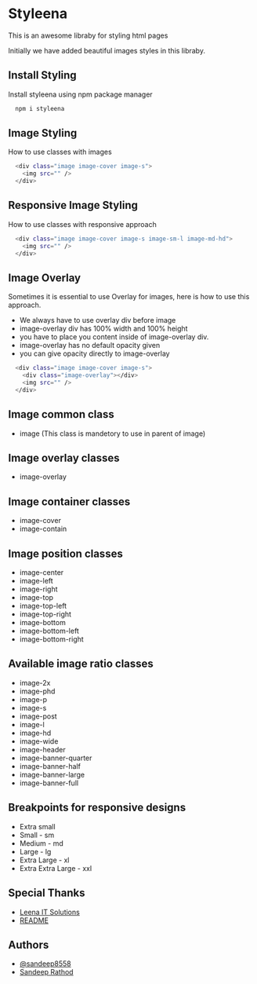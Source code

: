 # Styleena

This is an awesome libraby for styling html pages

Initially we have added beautiful images styles in this libraby.



## Install Styling

Install styleena using npm package manager

```bash
  npm i styleena
```



## Image Styling

How to use classes with images

```bash
  <div class="image image-cover image-s">
    <img src="" />
  </div>
```



## Responsive Image Styling

How to use classes with responsive approach

```bash
  <div class="image image-cover image-s image-sm-l image-md-hd">
    <img src="" />
  </div>
```



## Image Overlay

Sometimes it is essential to use Overlay for images, here is how to use this approach.

- We always have to use overlay div before image
- image-overlay div has 100% width and 100% height
- you have to place you content inside of image-overlay div.
- image-overlay has no default opacity given
- you can give opacity directly to image-overlay

```bash
  <div class="image image-cover image-s">
    <div class="image-overlay"></div>
    <img src="" />
  </div>
```



## Image common class

- image (This class is mandetory to use in parent of image)



## Image overlay classes

- image-overlay



## Image container classes

- image-cover
- image-contain


## Image position classes

- image-center
- image-left
- image-right
- image-top
- image-top-left
- image-top-right
- image-bottom
- image-bottom-left
- image-bottom-right



## Available image ratio classes

- image-2x
- image-phd
- image-p
- image-s
- image-post
- image-l
- image-hd
- image-wide
- image-header
- image-banner-quarter
- image-banner-half
- image-banner-large
- image-banner-full



## Breakpoints for responsive designs

- Extra small
- Small - sm
- Medium - md
- Large - lg
- Extra Large - xl
- Extra Extra Large - xxl



## Special Thanks

 - [Leena IT Solutions](https://leenaitsolutions.com)
 - [README](https://github.com/sandeep8558)
 


## Authors

- [@sandeep8558](https://github.com/sandeep8558)
- [Sandeep Rathod](https://svrathod.com)